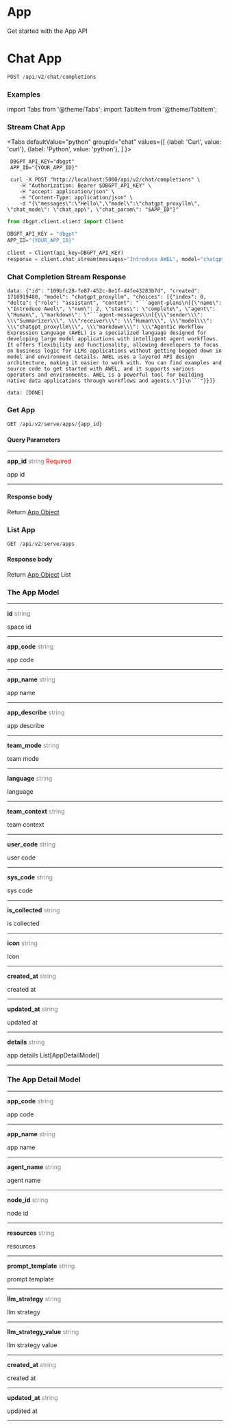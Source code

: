 # App

Get started with the App API

# Chat App

```python
POST /api/v2/chat/completions
```
### Examples

import Tabs from '@theme/Tabs';
import TabItem from '@theme/TabItem';

### Stream Chat App


<Tabs
  defaultValue="python"
  groupId="chat"
  values={[
    {label: 'Curl', value: 'curl'},
    {label: 'Python', value: 'python'},
  ]
}>

<TabItem value="curl">

```shell
 DBGPT_API_KEY="dbgpt"
 APP_ID="{YOUR_APP_ID}"

 curl -X POST "http://localhost:5000/api/v2/chat/completions" \
    -H "Authorization: Bearer $DBGPT_API_KEY" \
    -H "accept: application/json" \
    -H "Content-Type: application/json" \
    -d "{\"messages\":\"Hello\",\"model\":\"chatgpt_proxyllm\", \"chat_mode\": \"chat_app\", \"chat_param\": "$APP_ID"}"

```
 </TabItem>

<TabItem value="python">

```python
from dbgpt.client.client import Client

DBGPT_API_KEY = "dbgpt"
APP_ID="{YOUR_APP_ID}"

client = Client(api_key=DBGPT_API_KEY)
response = client.chat_stream(messages="Introduce AWEL", model="chatgpt_proxyllm", chat_mode="chat_app", chat_param=APP_ID)
```
 </TabItem>
</Tabs>

### Chat Completion Stream Response
```commandline
data: {"id": "109bfc28-fe87-452c-8e1f-d4fe43283b7d", "created": 1710919480, "model": "chatgpt_proxyllm", "choices": [{"index": 0, "delta": {"role": "assistant", "content": "```agent-plans\n[{\"name\": \"Introduce Awel\", \"num\": 2, \"status\": \"complete\", \"agent\": \"Human\", \"markdown\": \"```agent-messages\\n[{\\\"sender\\\": \\\"Summarizer\\\", \\\"receiver\\\": \\\"Human\\\", \\\"model\\\": \\\"chatgpt_proxyllm\\\", \\\"markdown\\\": \\\"Agentic Workflow Expression Language (AWEL) is a specialized language designed for developing large model applications with intelligent agent workflows. It offers flexibility and functionality, allowing developers to focus on business logic for LLMs applications without getting bogged down in model and environment details. AWEL uses a layered API design architecture, making it easier to work with. You can find examples and source code to get started with AWEL, and it supports various operators and environments. AWEL is a powerful tool for building native data applications through workflows and agents.\"}]\n```"}}]}

data: [DONE]
```
### Get App

```python
GET /api/v2/serve/apps/{app_id}
```

#### Query Parameters
________
<b>app_id</b> <font color="gray"> string </font> <font color="red"> Required </font>

app id
________

#### Response body
Return <a href="#the-app-object">App Object</a>

### List App

```python
GET /api/v2/serve/apps
```

#### Response body
Return <a href="#the-app-object">App Object</a> List

### The App Model
________
<b>id</b> <font color="gray"> string </font>

space id
________
<b>app_code</b> <font color="gray"> string </font>

app code
________
<b>app_name</b> <font color="gray"> string </font>

app name
________

<b>app_describe</b> <font color="gray"> string </font>

app describe
________
<b>team_mode</b> <font color="gray"> string </font>

team mode
________
<b>language</b> <font color="gray"> string </font>

language
________
<b>team_context</b> <font color="gray"> string </font>

team context
________
<b>user_code</b> <font color="gray"> string </font>

user code
________
<b>sys_code</b> <font color="gray"> string </font>

sys code
________
<b>is_collected</b> <font color="gray"> string </font>

is collected
________
<b>icon</b> <font color="gray"> string </font>

icon
________
<b>created_at</b> <font color="gray"> string </font>

created at
________
<b>updated_at</b> <font color="gray"> string </font>

updated at
________
<b>details</b> <font color="gray"> string </font>

app details List[AppDetailModel]
________

### The App Detail Model
________
<b>app_code</b> <font color="gray"> string </font>

app code
________
<b>app_name</b> <font color="gray"> string </font>

app name
________
<b>agent_name</b> <font color="gray"> string </font>

agent name
________
<b>node_id</b> <font color="gray"> string </font>

node id
________
<b>resources</b> <font color="gray"> string </font>

resources
________
<b>prompt_template</b> <font color="gray"> string </font>

prompt template
________
<b>llm_strategy</b> <font color="gray"> string </font>

llm strategy
________
<b>llm_strategy_value</b> <font color="gray"> string </font>

llm strategy value
________
<b>created_at</b> <font color="gray"> string </font>

created at
________
<b>updated_at</b> <font color="gray"> string </font>

updated at
________
